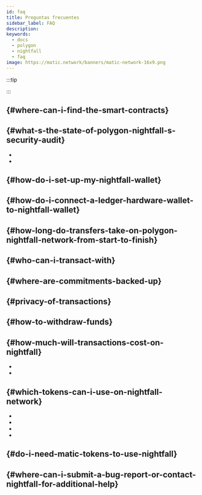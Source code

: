 ```yaml
---
id: faq
title: Preguntas frecuentes
sidebar_label: FAQ
description:
keywords:
  - docs
  - polygon
  - nightfall
  - faq
image: https://matic.network/banners/matic-network-16x9.png
---
```


:::tip

:::

##  {#where-can-i-find-the-smart-contracts}



##  {#what-s-the-state-of-polygon-nightfall-s-security-audit}


-
-

##  {#how-do-i-set-up-my-nightfall-wallet}


##  {#how-do-i-connect-a-ledger-hardware-wallet-to-nightfall-wallet}


##  {#how-long-do-transfers-take-on-polygon-nightfall-network-from-start-to-finish}




##  {#who-can-i-transact-with}


##  {#where-are-commitments-backed-up}





##  {#privacy-of-transactions}





##  {#how-to-withdraw-funds}


##  {#how-much-will-transactions-cost-on-nightfall}


-
-

##  {#which-tokens-can-i-use-on-nightfall-network}


-
-
-
-

##  {#do-i-need-matic-tokens-to-use-nightfall}


##  {#where-can-i-submit-a-bug-report-or-contact-nightfall-for-additional-help}

